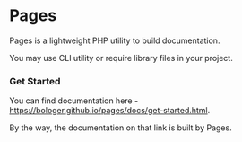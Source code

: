 # Pages 

Pages is a lightweight PHP utility to build documentation. 

You may use CLI utility or require library files in your project.

### Get Started

You can find documentation here - https://bologer.github.io/pages/docs/get-started.html. 

By the way, the documentation on that link is built by Pages.
